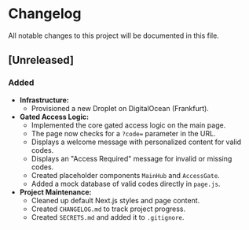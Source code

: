 # Changelog

All notable changes to this project will be documented in this file.

## [Unreleased]

### Added
- **Infrastructure:**
  - Provisioned a new Droplet on DigitalOcean (Frankfurt).
- **Gated Access Logic:**
  - Implemented the core gated access logic on the main page.
  - The page now checks for a `?code=` parameter in the URL.
  - Displays a welcome message with personalized content for valid codes.
  - Displays an "Access Required" message for invalid or missing codes.
  - Created placeholder components `MainHub` and `AccessGate`.
  - Added a mock database of valid codes directly in `page.js`.
- **Project Maintenance:**
  - Cleaned up default Next.js styles and page content.
  - Created `CHANGELOG.md` to track project progress.
  - Created `SECRETS.md` and added it to `.gitignore`.
